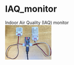# IAQ_monitor
Indoor Air Quality (IAQ) monitor<br>
<img src="https://github.com/foobarbazfred/IAQ_monitor/blob/main/img/iaq_monitor.png" width="30%">
